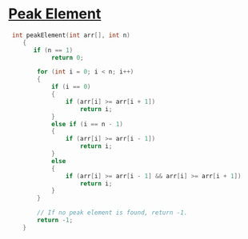<h1><a href="https://www.geeksforgeeks.org/problems/peak-element/1" target="_blank">Peak Element</a></h1>

```cpp
 int peakElement(int arr[], int n)
    {
       if (n == 1)
            return 0;

        for (int i = 0; i < n; i++)
        {      
            if (i == 0)
            {
                if (arr[i] >= arr[i + 1])
                    return i;
            }
            else if (i == n - 1)
            {
                if (arr[i] >= arr[i - 1])
                    return i;
            }
            else
            {
                if (arr[i] >= arr[i - 1] && arr[i] >= arr[i + 1])
                    return i;
            }
        }

        // If no peak element is found, return -1.
        return -1;
    }

```